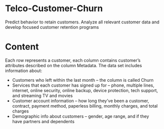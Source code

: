 # Telco-Customer-Churn
Predict behavior to retain customers. Analyze all relevant customer data and develop focused customer retention programs
# Content
Each row represents a customer, each column contains customer’s attributes described on the column Metadata.
The data set includes information about:
- Customers who left within the last month – the column is called Churn
- Services that each customer has signed up for – phone, multiple lines, internet, online security, online backup, device protection, tech support, and streaming TV and movies
- Customer account information – how long they’ve been a customer, contract, payment method, paperless billing, monthly charges, and total charges
- Demographic info about customers – gender, age range, and if they have partners and dependents
